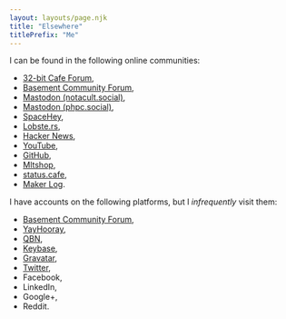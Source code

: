 ```yaml
---
layout: layouts/page.njk
title: "Elsewhere"
titlePrefix: "Me"
---
```


I can be found in the following online communities:

* <a href="https://discuss.32bit.cafe/">32-bit Cafe Forum</a>,
* <a href="https://basementcommunity.com/">Basement Community Forum</a>,
* <a href="https://notacult.social/@carbontwelve">Mastodon (notacult.social)</a>,
* <a href="https://phpc.social/@carbontwelve">Mastodon (phpc.social)</a>,
* <a href="https://spacehey.com/carbontwelve">SpaceHey</a>,
* <a href="https://lobste.rs/u/c12">Lobste.rs</a>,
* <a href="https://news.ycombinator.com/user?id=c12">Hacker News</a>,
* <a href="https://www.youtube.com/channel/UCgyw5PRS1DAhL8fk4_he6fQ">YouTube</a>,
* <a href="https://github.com/carbontwelve">GitHub</a>,
* <a href="https://mltshp.com/">Mltshop</a>,
* <a href="https://status.cafe/users/carbontwelve">status.cafe</a>,
* <a href="https://getmakerlog.com/carbontwelve">Maker Log</a>.

I have accounts on the following platforms, but I <em>infrequently</em> visit them:

* <a href="https://basementcommunity.com/">Basement Community Forum</a>,
* <a href="http://www.yayhooray.com/">YayHooray</a>,
* <a href="https://www.qbn.com/">QBN</a>,
* <a href="https://keybase.io/carbontwelve">Keybase</a>,
* <a href="https://en.gravatar.com/carbontwelve">Gravatar</a>,
* <a href="https://twitter.com/carbontwelve">Twitter</a>,
* Facebook,
* LinkedIn,
* Google+,
* Reddit.
